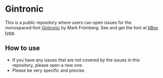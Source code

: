 # Gintronic
This is a public repository where users can open issues for the monospaced font [Gintronic](https://markfromberg.com/projects/gintronic/) by Mark Frömberg. See and get the font at [bBox type](https://bboxtype.com/typefaces/Gintronic/#!layout=specimen).

## How to use
- If you have any issues that are not covered by the issues in this repository, please open a new one.
- Please be very specific and precise.

